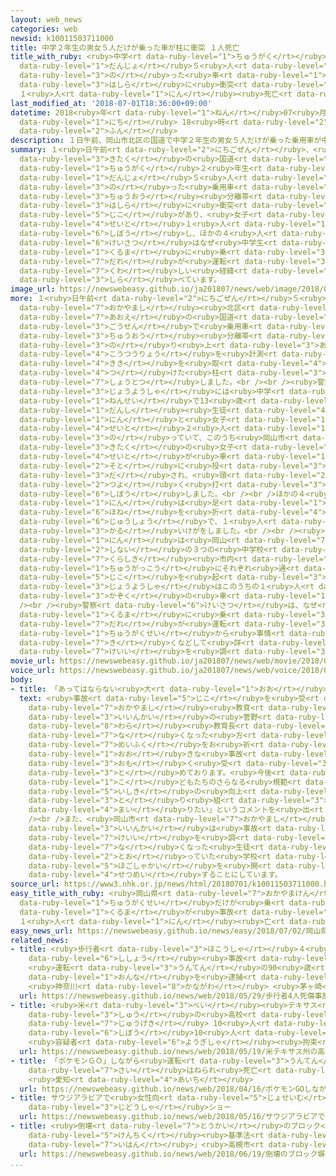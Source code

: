 ```yaml
---
layout: web_news
categories: web
newsid: k10011503711000
title: 中学２年生の男女５人だけが乗った車が柱に衝突 １人死亡
title_with_ruby: <ruby>中学<rt data-ruby-level="1">ちゅうがく</rt></ruby>２<ruby>年生<rt data-ruby-level="1">ねんせい</rt></ruby>の<ruby>男女<rt
  data-ruby-level="1">だんじょ</rt></ruby>５<ruby>人<rt data-ruby-level="1">にん</rt></ruby>だけが<ruby>乗<rt
  data-ruby-level="3">の</rt></ruby>った<ruby>車<rt data-ruby-level="1">くるま</rt></ruby>が<ruby>柱<rt
  data-ruby-level="3">はしら</rt></ruby>に<ruby>衝突<rt data-ruby-level="7">しょうとつ</rt></ruby>
  １<ruby>人<rt data-ruby-level="1">にん</rt></ruby><ruby>死亡<rt data-ruby-level="6">しぼう</rt></ruby>
last_modified_at: '2018-07-01T18:36:00+09:00'
datetime: 2018<ruby>年<rt data-ruby-level="1">ねん</rt></ruby>07<ruby>月<rt data-ruby-level="1">がつ</rt></ruby>01<ruby>日<rt
  data-ruby-level="1">にち</rt></ruby> 18<ruby>時<rt data-ruby-level="2">じ</rt></ruby>36<ruby>分<rt
  data-ruby-level="2">ふん</rt></ruby>
description: １日午前、岡山市北区の国道で中学２年生の男女５人だけが乗った乗用車が中央分離帯の柱に衝突する事故があり、女子生徒１人が死亡し、ほかの４人もけがをしました。警察はなぜ中学生だけで車に乗っていたかや誰が運転していたかなど、詳しい経緯を調べています。
summary: １<ruby>日午前<rt data-ruby-level="2">にちごぜん</rt></ruby>、<ruby>岡山市<rt data-ruby-level="7">おかやまし</rt></ruby><ruby>北区<rt
  data-ruby-level="3">きたく</rt></ruby>の<ruby>国道<rt data-ruby-level="2">こくどう</rt></ruby>で<ruby>中学<rt
  data-ruby-level="1">ちゅうがく</rt></ruby>２<ruby>年生<rt data-ruby-level="1">ねんせい</rt></ruby>の<ruby>男女<rt
  data-ruby-level="1">だんじょ</rt></ruby>５<ruby>人<rt data-ruby-level="1">にん</rt></ruby>だけが<ruby>乗<rt
  data-ruby-level="3">の</rt></ruby>った<ruby>乗用車<rt data-ruby-level="3">じょうようしゃ</rt></ruby>が<ruby>中央<rt
  data-ruby-level="3">ちゅうおう</rt></ruby><ruby>分離帯<rt data-ruby-level="7">ぶんりたい</rt></ruby>の<ruby>柱<rt
  data-ruby-level="3">はしら</rt></ruby>に<ruby>衝突<rt data-ruby-level="7">しょうとつ</rt></ruby>する<ruby>事故<rt
  data-ruby-level="5">じこ</rt></ruby>があり、<ruby>女子<rt data-ruby-level="1">じょし</rt></ruby><ruby>生徒<rt
  data-ruby-level="4">せいと</rt></ruby>１<ruby>人<rt data-ruby-level="1">にん</rt></ruby>が<ruby>死亡<rt
  data-ruby-level="6">しぼう</rt></ruby>し、ほかの４<ruby>人<rt data-ruby-level="1">にん</rt></ruby>もけがをしました。<ruby>警察<rt
  data-ruby-level="6">けいさつ</rt></ruby>はなぜ<ruby>中学生<rt data-ruby-level="1">ちゅうがくせい</rt></ruby>だけで<ruby>車<rt
  data-ruby-level="1">くるま</rt></ruby>に<ruby>乗<rt data-ruby-level="3">の</rt></ruby>っていたかや<ruby>誰<rt
  data-ruby-level="7">だれ</rt></ruby>が<ruby>運転<rt data-ruby-level="3">うんてん</rt></ruby>していたかなど、<ruby>詳<rt
  data-ruby-level="7">くわ</rt></ruby>しい<ruby>経緯<rt data-ruby-level="7">けいい</rt></ruby>を<ruby>調<rt
  data-ruby-level="3">しら</rt></ruby>べています。
image_url: https://newswebeasy.github.io/ja201807/news/web/image/2018/07/01/K10011503711_1807011841_1807011841_01_02.jpg
more: １<ruby>日午前<rt data-ruby-level="2">にちごぜん</rt></ruby>５<ruby>時<rt data-ruby-level="2">じ</rt></ruby>ごろ、<ruby>岡山市<rt
  data-ruby-level="7">おかやまし</rt></ruby><ruby>北区<rt data-ruby-level="3">きたく</rt></ruby><ruby>青江<rt
  data-ruby-level="7">あおえ</rt></ruby>の<ruby>国道<rt data-ruby-level="2">こくどう</rt></ruby>30<ruby>号線<rt
  data-ruby-level="3">ごうせん</rt></ruby>で<ruby>乗用車<rt data-ruby-level="3">じょうようしゃ</rt></ruby>が<ruby>中央<rt
  data-ruby-level="3">ちゅうおう</rt></ruby><ruby>分離帯<rt data-ruby-level="7">ぶんりたい</rt></ruby>に<ruby>乗<rt
  data-ruby-level="3">の</rt></ruby>り<ruby>上<rt data-ruby-level="3">あ</rt></ruby>げて、<ruby>交通量<rt
  data-ruby-level="4">こうつうりょう</rt></ruby>を<ruby>計測<rt data-ruby-level="5">けいそく</rt></ruby>する<ruby>機器<rt
  data-ruby-level="4">きき</rt></ruby>を<ruby>取<rt data-ruby-level="4">と</rt></ruby>り<ruby>付<rt
  data-ruby-level="4">つ</rt></ruby>けた<ruby>柱<rt data-ruby-level="3">はしら</rt></ruby>に<ruby>衝突<rt
  data-ruby-level="7">しょうとつ</rt></ruby>しました。<br /><br /><ruby>警察<rt data-ruby-level="6">けいさつ</rt></ruby>によりますと、<ruby>乗用車<rt
  data-ruby-level="3">じょうようしゃ</rt></ruby>には<ruby>中学<rt data-ruby-level="1">ちゅうがく</rt></ruby>２<ruby>年生<rt
  data-ruby-level="1">ねんせい</rt></ruby>で13<ruby>歳<rt data-ruby-level="7">さい</rt></ruby>の<ruby>男子<rt
  data-ruby-level="1">だんし</rt></ruby><ruby>生徒<rt data-ruby-level="4">せいと</rt></ruby>３<ruby>人<rt
  data-ruby-level="1">にん</rt></ruby>と<ruby>女子<rt data-ruby-level="1">じょし</rt></ruby><ruby>生徒<rt
  data-ruby-level="4">せいと</rt></ruby>２<ruby>人<rt data-ruby-level="1">にん</rt></ruby>が<ruby>乗<rt
  data-ruby-level="3">の</rt></ruby>っていて、このうち<ruby>岡山市<rt data-ruby-level="7">おかやまし</rt></ruby><ruby>北区<rt
  data-ruby-level="3">きたく</rt></ruby>の<ruby>女子<rt data-ruby-level="1">じょし</rt></ruby><ruby>生徒<rt
  data-ruby-level="4">せいと</rt></ruby>が<ruby>車<rt data-ruby-level="1">くるま</rt></ruby>の<ruby>外<rt
  data-ruby-level="2">そと</rt></ruby>に<ruby>投<rt data-ruby-level="3">な</rt></ruby>げ<ruby>出<rt
  data-ruby-level="3">だ</rt></ruby>され、<ruby>頭<rt data-ruby-level="2">あたま</rt></ruby>を<ruby>強<rt
  data-ruby-level="2">つよ</rt></ruby>く<ruby>打<rt data-ruby-level="3">う</rt></ruby>って<ruby>死亡<rt
  data-ruby-level="6">しぼう</rt></ruby>しました。<br /><br />ほかの４<ruby>人<rt data-ruby-level="1">にん</rt></ruby>のうち、３<ruby>人<rt
  data-ruby-level="1">にん</rt></ruby>は<ruby>足<rt data-ruby-level="1">あし</rt></ruby>の<ruby>骨<rt
  data-ruby-level="6">ほね</rt></ruby>を<ruby>折<rt data-ruby-level="4">お</rt></ruby>るなど<ruby>重傷<rt
  data-ruby-level="6">じゅうしょう</rt></ruby>で、１<ruby>人<rt data-ruby-level="1">にん</rt></ruby>は<ruby>軽<rt
  data-ruby-level="3">かる</rt></ruby>いけがをしました。<br /><br /><ruby>警察<rt data-ruby-level="6">けいさつ</rt></ruby>によりますと５<ruby>人<rt
  data-ruby-level="1">にん</rt></ruby>は<ruby>岡山<rt data-ruby-level="7">おかやま</rt></ruby><ruby>市内<rt
  data-ruby-level="2">しない</rt></ruby>の３つの<ruby>中学校<rt data-ruby-level="1">ちゅうがっこう</rt></ruby>と<ruby>倉敷<rt
  data-ruby-level="7">くらしき</rt></ruby><ruby>市内<rt data-ruby-level="2">しない</rt></ruby>の１つの<ruby>中学校<rt
  data-ruby-level="1">ちゅうがっこう</rt></ruby>にそれぞれ<ruby>通<rt data-ruby-level="2">とお</rt></ruby>っていて、<ruby>事故<rt
  data-ruby-level="5">じこ</rt></ruby>を<ruby>起<rt data-ruby-level="3">お</rt></ruby>こした<ruby>乗用車<rt
  data-ruby-level="3">じょうようしゃ</rt></ruby>はこのうちの１<ruby>人<rt data-ruby-level="1">にん</rt></ruby>の<ruby>家族<rt
  data-ruby-level="3">かぞく</rt></ruby>の<ruby>車<rt data-ruby-level="1">くるま</rt></ruby>だということです。<br
  /><br /><ruby>警察<rt data-ruby-level="6">けいさつ</rt></ruby>は、なぜ<ruby>中学生<rt data-ruby-level="1">ちゅうがくせい</rt></ruby>だけで<ruby>車<rt
  data-ruby-level="1">くるま</rt></ruby>に<ruby>乗<rt data-ruby-level="3">の</rt></ruby>っていたのかや<ruby>誰<rt
  data-ruby-level="7">だれ</rt></ruby>が<ruby>運転<rt data-ruby-level="3">うんてん</rt></ruby>していたのかなど<ruby>中学生<rt
  data-ruby-level="1">ちゅうがくせい</rt></ruby>から<ruby>事情<rt data-ruby-level="5">じじょう</rt></ruby>を<ruby>聴<rt
  data-ruby-level="7">き</rt></ruby>くなどして<ruby>詳<rt data-ruby-level="7">くわ</rt></ruby>しい<ruby>経緯<rt
  data-ruby-level="7">けいい</rt></ruby>を<ruby>調<rt data-ruby-level="3">しら</rt></ruby>べています。
movie_url: https://newswebeasy.github.io/ja201807/news/web/movie/2018/07/01/k10011503711_201807011943_201807011946.mp4
voice_url: https://newswebeasy.github.io/ja201807/news/web/voice/2018/07/01/k10011503711_201807011943_201807011946.mp3
body:
- title: 「あってはならない<ruby>大<rt data-ruby-level="1">おお</rt></ruby>きな<ruby>事故<rt data-ruby-level="5">じこ</rt></ruby>」
  text: <ruby>事故<rt data-ruby-level="5">じこ</rt></ruby>を<ruby>受<rt data-ruby-level="3">う</rt></ruby>けて<ruby>岡山市<rt
    data-ruby-level="7">おかやまし</rt></ruby><ruby>教育<rt data-ruby-level="3">きょういく</rt></ruby><ruby>委員会<rt
    data-ruby-level="3">いいんかい</rt></ruby>の<ruby>菅野<rt data-ruby-level="8">すがの</rt></ruby><ruby>和良<rt
    data-ruby-level="8">わら</rt></ruby><ruby>教育長<rt data-ruby-level="3">きょういくちょう</rt></ruby>は、「<ruby>亡<rt
    data-ruby-level="7">な</rt></ruby>くなった<ruby>方<rt data-ruby-level="2">ほう</rt></ruby>のご<ruby>冥福<rt
    data-ruby-level="7">めいふく</rt></ruby>をお<ruby>祈<rt data-ruby-level="7">いの</rt></ruby>りします。あってはならない<ruby>大<rt
    data-ruby-level="1">おお</rt></ruby>きな<ruby>事故<rt data-ruby-level="5">じこ</rt></ruby>であり、<ruby>重<rt
    data-ruby-level="3">おも</rt></ruby>く<ruby>受<rt data-ruby-level="3">う</rt></ruby>け<ruby>止<rt
    data-ruby-level="3">と</rt></ruby>めております。<ruby>今後<rt data-ruby-level="2">こんご</rt></ruby>は<ruby>子<rt
    data-ruby-level="1">こ</rt></ruby>どもたちのさらなる<ruby>規範<rt data-ruby-level="7">きはん</rt></ruby><ruby>意識<rt
    data-ruby-level="5">いしき</rt></ruby>の<ruby>向上<rt data-ruby-level="3">こうじょう</rt></ruby>に<ruby>取<rt
    data-ruby-level="3">と</rt></ruby>り<ruby>組<rt data-ruby-level="3">く</rt></ruby>んで<ruby>参<rt
    data-ruby-level="4">まい</rt></ruby>りたい」というコメントを<ruby>出<rt data-ruby-level="1">だ</rt></ruby>しました。<br
    /><br />また、<ruby>岡山市<rt data-ruby-level="7">おかやまし</rt></ruby><ruby>教育<rt data-ruby-level="3">きょういく</rt></ruby><ruby>委員会<rt
    data-ruby-level="3">いいんかい</rt></ruby>は<ruby>事故<rt data-ruby-level="5">じこ</rt></ruby>の<ruby>経緯<rt
    data-ruby-level="7">けいい</rt></ruby>を<ruby>調<rt data-ruby-level="3">しら</rt></ruby>べたうえで、<ruby>亡<rt
    data-ruby-level="7">な</rt></ruby>くなった<ruby>生徒<rt data-ruby-level="4">せいと</rt></ruby>が<ruby>通<rt
    data-ruby-level="2">とお</rt></ruby>っていた<ruby>学校<rt data-ruby-level="1">がっこう</rt></ruby>で、<ruby>保護者会<rt
    data-ruby-level="5">ほごしゃかい</rt></ruby>を<ruby>開<rt data-ruby-level="3">ひら</rt></ruby>いて<ruby>説明<rt
    data-ruby-level="4">せつめい</rt></ruby>することにしています。
source_url: https://www3.nhk.or.jp/news/html/20180701/k10011503711000.html
easy_title_with_ruby: <ruby>岡山県<rt data-ruby-level="7">おかやまけん</rt></ruby>で<ruby>中学生<rt
  data-ruby-level="1">ちゅうがくせい</rt></ruby>だけが<ruby>乗<rt data-ruby-level="3">の</rt></ruby>っていた<ruby>車<rt
  data-ruby-level="1">くるま</rt></ruby>が<ruby>事故<rt data-ruby-level="5">じこ</rt></ruby>
  １<ruby>人<rt data-ruby-level="1">にん</rt></ruby><ruby>亡<rt data-ruby-level="7">な</rt></ruby>くなる
easy_news_url: https://newswebeasy.github.io/news/easy/2018/07/02/岡山県で中学生だけが乗っていた車が事故-1人亡くなる
related_news:
- title: <ruby>歩行者<rt data-ruby-level="3">ほこうしゃ</rt></ruby>４<ruby>人<rt data-ruby-level="1">にん</rt></ruby><ruby>死傷<rt
    data-ruby-level="6">ししょう</rt></ruby><ruby>事故<rt data-ruby-level="5">じこ</rt></ruby>
    <ruby>運転<rt data-ruby-level="3">うんてん</rt></ruby>の90<ruby>歳<rt data-ruby-level="7">さい</rt></ruby><ruby>女<rt
    data-ruby-level="1">おんな</rt></ruby>を<ruby>逮捕<rt data-ruby-level="7">たいほ</rt></ruby>
    <ruby>神奈川<rt data-ruby-level="8">かながわ</rt></ruby> <ruby>茅ヶ崎<rt data-ruby-level="8">ちがさき</rt></ruby>
  url: https://newswebeasy.github.io/news/web/2018/05/29/歩行者4人死傷事故-運転の90歳女を逮捕-神奈川-茅ヶ崎
- title: <ruby>米<rt data-ruby-level="3">べい</rt></ruby><ruby>テキサス<rt data-ruby-level="3">てきさす</rt></ruby><ruby>州<rt
    data-ruby-level="3">しゅう</rt></ruby>の<ruby>高校<rt data-ruby-level="2">こうこう</rt></ruby>で<ruby>銃撃<rt
    data-ruby-level="7">じゅうげき</rt></ruby> 10<ruby>人<rt data-ruby-level="1">にん</rt></ruby><ruby>死亡<rt
    data-ruby-level="6">しぼう</rt></ruby>10<ruby>人<rt data-ruby-level="1">にん</rt></ruby>けが
    <ruby>容疑者<rt data-ruby-level="6">ようぎしゃ</rt></ruby><ruby>拘束<rt data-ruby-level="7">こうそく</rt></ruby>
  url: https://newswebeasy.github.io/news/web/2018/05/19/米テキサス州の高校で銃撃-10人死亡10人けが-容疑者拘束
- title: 「ポケモンＧＯ」しながら<ruby>運転<rt data-ruby-level="3">うんてん</rt></ruby>か 85<ruby>歳<rt
    data-ruby-level="7">さい</rt></ruby>はねられ<ruby>死亡<rt data-ruby-level="6">しぼう</rt></ruby>
    <ruby>愛知<rt data-ruby-level="4">あいち</rt></ruby>
  url: https://newswebeasy.github.io/news/web/2018/04/16/ポケモンGOしながら運転か-85歳はねられ死亡-愛知
- title: サウジアラビアで<ruby>女性向<rt data-ruby-level="5">じょせいむ</rt></ruby>けの<ruby>自動車<rt
    data-ruby-level="3">じどうしゃ</rt></ruby>ショー
  url: https://newswebeasy.github.io/news/web/2018/05/16/サウジアラビアで女性向けの自動車ショー
- title: <ruby>倒壊<rt data-ruby-level="7">とうかい</rt></ruby>のブロック<ruby>塀<rt data-ruby-level="7">べい</rt></ruby>は「<ruby>建築<rt
    data-ruby-level="5">けんちく</rt></ruby><ruby>基準法<rt data-ruby-level="5">きじゅんほう</rt></ruby><ruby>違反<rt
    data-ruby-level="7">いはん</rt></ruby>」<ruby>高槻市<rt data-ruby-level="8">たかつきし</rt></ruby>
  url: https://newswebeasy.github.io/news/web/2018/06/19/倒壊のブロック塀は建築基準法違反高槻市
...
```

